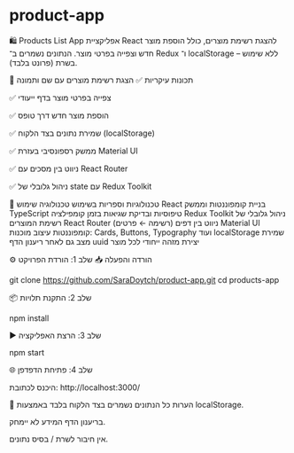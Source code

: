 # product-app

🛍️ Products List App
אפליקציית React להצגת רשימת מוצרים, כולל הוספת מוצר חדש וצפייה בפרטי מוצר.
הנתונים נשמרים ב־ Redux ו־ localStorage – ללא שימוש בשרת (פרונט בלבד).

🚀 תכונות עיקריות
✅ הצגת רשימת מוצרים עם שם ותמונה

✅ צפייה בפרטי מוצר בדף ייעודי

✅ הוספת מוצר חדש דרך טופס

✅ שמירת נתונים בצד הלקוח (localStorage)

✅ ממשק רספונסיבי בעזרת Material UI

✅ ניווט בין מסכים עם React Router

✅ ניהול גלובלי של state עם Redux Toolkit

🧱 טכנולוגיות וספריות בשימוש
טכנולוגיה	שימוש
React	בניית קומפוננטות וממשק
TypeScript	טיפוסיות ובדיקת שגיאות בזמן קומפילציה
Redux Toolkit	ניהול גלובלי של רשימת המוצרים
React Router	ניווט בין דפים (רשימה ← פרטים)
Material UI	קומפוננטות עיצוב מוכנות: Cards, Buttons, Typography ועוד
localStorage	שמירת מצב גם לאחר ריענון הדף
uuid	יצירת מזהה ייחודי לכל מוצר


⚙️ הורדה והפעלה
📥 שלב 1: הורדת הפרויקט

git clone https://github.com/SaraDoytch/product-app.git
cd products-app

📦 שלב 2: התקנת תלויות

npm install

▶️ שלב 3: הרצת האפליקציה

npm start

🌐 שלב 4: פתיחת הדפדפן

היכנס לכתובת:
http://localhost:3000/

📌 הערות
כל הנתונים נשמרים בצד הלקוח בלבד באמצעות localStorage.

בריענון הדף המידע לא יימחק.

אין חיבור לשרת / בסיס נתונים.
